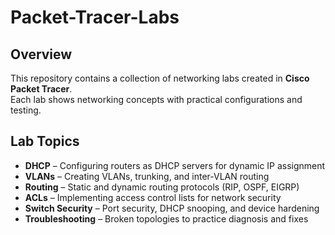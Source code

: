 # Packet-Tracer-Labs

## Overview
This repository contains a collection of networking labs created in **Cisco Packet Tracer**.  
Each lab shows networking concepts with practical configurations and testing.

## Lab Topics
- **DHCP** – Configuring routers as DHCP servers for dynamic IP assignment
- **VLANs** – Creating VLANs, trunking, and inter-VLAN routing    
- **Routing** – Static and dynamic routing protocols (RIP, OSPF, EIGRP)  
- **ACLs** – Implementing access control lists for network security  
- **Switch Security** – Port security, DHCP snooping, and device hardening  
- **Troubleshooting** – Broken topologies to practice diagnosis and fixes  

